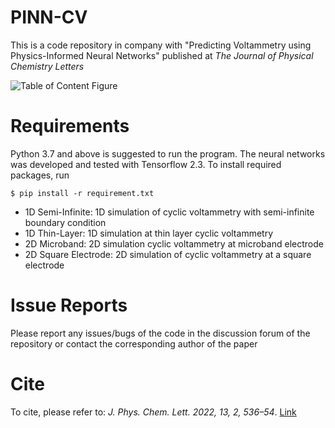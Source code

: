 # PINN-CV
 
This is a code repository in company with "Predicting Voltammetry using Physics-Informed Neural Networks" published at *The Journal of Physical Chemistry Letters* 

![Table of Content Figure](TOC.png)

# Requirements
Python 3.7 and above is suggested to run the program. The neural networks was developed and tested with Tensorflow 2.3. To install required packages, run

```
$ pip install -r requirement.txt

```



* 1D Semi-Infinite: 1D simulation of cyclic voltammetry with semi-infinite boundary condition
* 1D Thin-Layer: 1D simulation at thin layer cyclic voltammetry
* 2D Microband: 2D simulation cyclic voltammetry at microband electrode
* 2D Square Electrode: 2D simulation of cyclic voltammetry at a square electrode


# Issue Reports
Please report any issues/bugs of the code in the discussion forum of the repository or contact the corresponding author of the paper


# Cite
To cite, please refer to:
*J. Phys. Chem. Lett. 2022, 13, 2, 536–54*. [Link](https://pubs.acs.org/doi/abs/10.1021/acs.jpclett.1c04054)



